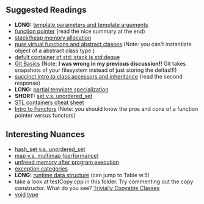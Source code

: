 ## Suggested Readings
* **LONG:** [template parameters and template arguments](http://en.cppreference.com/w/cpp/language/template_parameters) 
* [function pointer](https://www.cprogramming.com/tutorial/function-pointers.html) (read the nice summary at the end)
* [stack/heap memory allocation](https://stackoverflow.com/questions/10157122/object-creation-on-the-stack-heap)
* [pure virtual functions and abstract classes](https://www.geeksforgeeks.org/pure-virtual-functions-and-abstract-classes/) (Note: you can't instantiate object of a abstract class type.)
* [defult container of std::stack is std:deque](https://stackoverflow.com/questions/102459/why-does-stdstack-use-stddeque-by-default)
* [Git Basics](https://git-scm.com/book/en/v2/Getting-Started-Git-Basics) (Note: **I was wrong in my previous discussion!!** Git takes snapshots of your filesystem instead of just storing the deltas!!!)
* [succinct intro to class accessors and inheritance](http://en.cppreference.com/w/cpp/header/stdexcept) (read the second response)
* **LONG:** [partial template specialization](http://en.cppreference.com/w/cpp/language/partial_specialization)
* **SHORT:** [set v.s. unordered_set](https://stackoverflow.com/questions/1349734/why-would-anyone-use-set-instead-of-unordered-set)
* [STL containers cheat sheet](https://github.com/gibsjose/cpp-cheat-sheet/blob/master/Data%20Structures%20and%20Algorithms.md)
* [Intro to Functors](https://www.geeksforgeeks.org/functors-in-cpp/) (Note: you should know the pros and cons of a function pointer versus functors)


## Interesting Nuances
* [hash_set v.s. unordered_set](https://stackoverflow.com/questions/7623328/stdhash-set-vs-stdunordered-set-are-they-the-same-thing)
* [map v.s. multimap (performance)](https://stackoverflow.com/questions/14932007/map-vs-multimap-in-c-performance)
* [unfreed memory after program execution](https://stackoverflow.com/questions/654754/what-really-happens-when-you-dont-free-after-malloc)
* [exception categories](http://en.cppreference.com/w/cpp/header/stdexcept)
* **LONG:** [runtime data structure](http://www.tenouk.com/ModuleW.html) (can jump to Table w.5)
* take a look at testCopy.cpp in this folder. Try commenting out the copy constructor. What do you see? [Trivially Copyable Classes](http://en.cppreference.com/w/cpp/language/copy_constructor)
* [void type](https://stackoverflow.com/questions/3487689/is-void-a-data-type-in-c)
